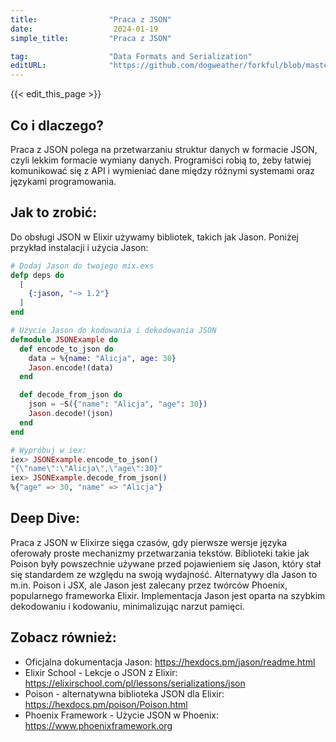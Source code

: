 ```yaml
---
title:                "Praca z JSON"
date:                  2024-01-19
simple_title:         "Praca z JSON"

tag:                  "Data Formats and Serialization"
editURL:              "https://github.com/dogweather/forkful/blob/master/content/pl/elixir/working-with-json.md"
---
```


{{< edit_this_page >}}

## Co i dlaczego?
Praca z JSON polega na przetwarzaniu struktur danych w formacie JSON, czyli lekkim formacie wymiany danych. Programiści robią to, żeby łatwiej komunikować się z API i wymieniać dane między różnymi systemami oraz językami programowania.

## Jak to zrobić:
Do obsługi JSON w Elixir używamy bibliotek, takich jak Jason. Poniżej przykład instalacji i użycia Jason:

```elixir
# Dodaj Jason do twojego mix.exs
defp deps do
  [
    {:jason, "~> 1.2"}
  ]
end

# Użycie Jason do kodowania i dekodowania JSON
defmodule JSONExample do
  def encode_to_json do
    data = %{name: "Alicja", age: 30}
    Jason.encode!(data)
  end

  def decode_from_json do
    json = ~S({"name": "Alicja", "age": 30})
    Jason.decode!(json)
  end
end

# Wypróbuj w iex:
iex> JSONExample.encode_to_json()
"{\"name\":\"Alicja\",\"age\":30}"
iex> JSONExample.decode_from_json()
%{"age" => 30, "name" => "Alicja"}
```

## Deep Dive:
Praca z JSON w Elixirze sięga czasów, gdy pierwsze wersje języka oferowały proste mechanizmy przetwarzania tekstów. Biblioteki takie jak Poison były powszechnie używane przed pojawieniem się Jason, który stał się standardem ze względu na swoją wydajność. Alternatywy dla Jason to m.in. Poison i JSX, ale Jason jest zalecany przez twórców Phoenix, popularnego frameworka Elixir. Implementacja Jason jest oparta na szybkim dekodowaniu i kodowaniu, minimalizując narzut pamięci.

## Zobacz również:
- Oficjalna dokumentacja Jason: https://hexdocs.pm/jason/readme.html
- Elixir School - Lekcje o JSON z Elixir: https://elixirschool.com/pl/lessons/serializations/json
- Poison - alternatywna biblioteka JSON dla Elixir: https://hexdocs.pm/poison/Poison.html
- Phoenix Framework - Użycie JSON w Phoenix: https://www.phoenixframework.org
